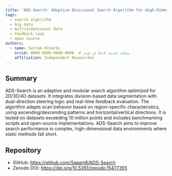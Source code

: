 ```yaml
---
title: 'ADS-Search: Adaptive Divisional Search Algorithm for High-Dimensional Data'
tags:
  - search algorithm
  - big data
  - multidimensional data
  - feedback loop
  - open source
authors:
  - name: Sattam Alharbi
    orcid: 0000-0000-0000-0000  # يمكنك تحديثه لاحقاً إن وُجد
    affiliation: Independent Researcher
---
```


## Summary

ADS-Search is an adaptive and modular search algorithm optimized for 2D/3D/4D datasets. It integrates division-based data segmentation with dual-direction steering logic and real-time feedback evaluation. The algorithm adapts scan behavior based on region-specific characteristics, using ascending/descending patterns and horizontal/vertical directions. It is tested on datasets exceeding 10 million points and includes benchmarking scripts and open-source implementations. ADS-Search aims to improve search performance in complex, high-dimensional data environments where static methods fall short.

## Repository

- GitHub: https://github.com/Saaam8/ADS-Search
- Zenodo DOI: https://doi.org/10.5281/zenodo.15477355
